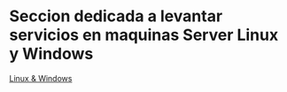 # Seccion dedicada a levantar servicios en maquinas Server Linux y Windows

[Linux & Windows](https://www.redeszone.net/app/uploads-redeszone.net/2020/03/hardening-servidores-linux.jpg)